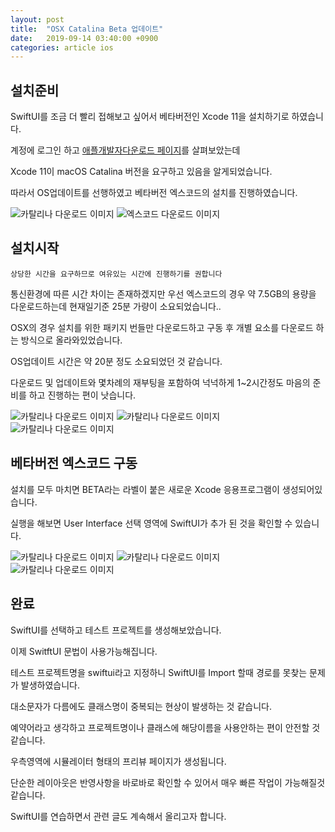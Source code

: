 ```yaml
---
layout: post
title:  "OSX Catalina Beta 업데이트"
date:   2019-09-14 03:40:00 +0900
categories: article ios
---
```


## 설치준비
SwiftUI를 조금 더 빨리 접해보고 싶어서 베타버전인 Xcode 11을 설치하기로 하였습니다.

계정에 로그인 하고 [애플개발자다운로드 페이지](https://developer.apple.com/download/)를 살펴보았는데 

Xcode 11이 macOS Catalina 버전을 요구하고 있음을 알게되었습니다.

따라서 OS업데이트를 선행하였고 베타버전 엑스코드의 설치를 진행하였습니다.

![카탈리나 다운로드 이미지](https://s3.ap-northeast-2.amazonaws.com/laerdream.github.io/2019-09-14/0914image01.png)
![엑스코드 다운로드 이미지](https://s3.ap-northeast-2.amazonaws.com/laerdream.github.io/2019-09-14/0914image02.png)

## 설치시작

`상당한 시간을 요구하므로 여유있는 시간에 진행하기를 권합니다` 

통신환경에 따른 시간 차이는 존재하겠지만 우선 엑스코드의 경우 약 7.5GB의 용량을 다운로드하는데 현재일기준 25분 가량이 소요되었습니다..

OSX의 경우 설치를 위한 패키지 번들만 다운로드하고  구동 후 개별 요소를 다운로드 하는 방식으로 올라와있었습니다.

OS업데이트 시간은 약 20분 정도 소요되었던 것 같습니다.

다운로드 및 업데이트와 몇차례의 재부팅을 포함하여 넉넉하게 1~2시간정도 마음의 준비를 하고 진행하는 편이 낫습니다.

![카탈리나 다운로드 이미지](https://s3.ap-northeast-2.amazonaws.com/laerdream.github.io/2019-09-14/0914image03.png)
![카탈리나 다운로드 이미지](https://s3.ap-northeast-2.amazonaws.com/laerdream.github.io/2019-09-14/0914image04.png)
![카탈리나 다운로드 이미지](https://s3.ap-northeast-2.amazonaws.com/laerdream.github.io/2019-09-14/0914image05.png)

## 베타버전 엑스코드 구동

설치를 모두 마치면 BETA라는 라벨이 붙은 새로운 Xcode 응용프로그램이 생성되어있습니다.

실행을 해보면 User Interface 선택 영역에 SwiftUI가 추가 된 것을 확인할 수 있습니다.

![카탈리나 다운로드 이미지](https://s3.ap-northeast-2.amazonaws.com/laerdream.github.io/2019-09-14/0914image06.png)
![카탈리나 다운로드 이미지](https://s3.ap-northeast-2.amazonaws.com/laerdream.github.io/2019-09-14/0914image07.png)
![카탈리나 다운로드 이미지](https://s3.ap-northeast-2.amazonaws.com/laerdream.github.io/2019-09-14/0914image08.png)

## 완료

SwiftUI를 선택하고 테스트 프로젝트를 생성해보았습니다.

이제 SwitftUI 문법이 사용가능해집니다.

테스트 프로젝트명을 swiftui라고 지정하니 SwiftUI를 Import 할때 경로를 못찾는 문제가 발생하였습니다.

대소문자가 다름에도 클래스명이 중복되는 현상이 발생하는 것 같습니다.

예약어라고 생각하고 프로젝트명이나 클래스에 해당이름을 사용안하는 편이 안전할 것 같습니다.

우측영역에 시뮬레이터 형태의 프리뷰 페이지가 생성됩니다.

단순한 레이아웃은 반영사항을 바로바로 확인할 수 있어서 매우 빠른 작업이 가능해질것 같습니다.

SwiftUI를 연습하면서 관련 글도 계속해서 올리고자 합니다.